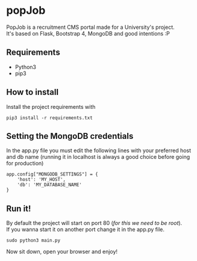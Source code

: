 # popJob
PopJob is a recruitment CMS portal made  for a University's project.<br/>
It's based on Flask, Bootstrap 4, MongoDB and good intentions :P

## Requirements

- Python3
- pip3

## How to install
Install the project requirements with
```
pip3 install -r requirements.txt
```
## Setting the MongoDB credentials 
In the app.py file you must edit the following lines with your preferred host and db name (running it in localhost is always a good choice before going for production)

```
app.config["MONGODB_SETTINGS"] = {
    'host': 'MY_HOST',
    'db': 'MY_DATABASE_NAME'
}
```

## Run it!
By default the project will start on port 80 (<i>for this we need to be root</i>).<br />
If you wanna start it on another port change it in the app.py file.
```
sudo python3 main.py
```

Now sit down, open your browser and enjoy!
